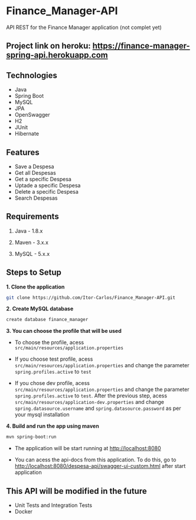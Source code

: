 # Finance_Manager-API
API REST for the Finance Manager application (not complet yet)

## Project link on heroku: https://finance-manager-spring-api.herokuapp.com


## Technologies
 
- Java
- Spring Boot
- MySQL
- JPA
- OpenSwagger
- H2
- JUnit
- Hibernate


## Features

- Save a Despesa
- Get all Despesas
- Get a specific Despesa
- Uptade a specific Despesa
- Delete a specific Despesa
- Search Despesas

## Requirements

1. Java - 1.8.x

2. Maven - 3.x.x

3. MySQL - 5.x.x

## Steps to Setup

**1. Clone the application**

```bash
git clone https://github.com/Itor-Carlos/Finance_Manager-API.git
```

**2. Create MySQL database**
```bash
create database finance_manager
```

**3. You can choose the profile that will be used**
 
 + To choose the profile, acess `src/main/resources/application.properties`
 
 + If you choose test profile, acess `src/main/resources/application.properties` and change the parameter `spring.profiles.active` to `test`

 + If you chose dev profile, acess `src/main/resources/application.properties` and  change the parameter `spring.profiles.active` to `test`. After the previous step, acess `src/main/resources/application-dev.properties` and change `spring.datasource.username` and `spring.datasource.password` as per your mysql installation


**4. Build and run the app using maven**

```bash
mvn spring-boot:run
```

 + The application will be start running at <http://localhost:8080>

 + You can acess the api-docs from this application. To do this, go to <http://localhost:8080/despesa-api/swagger-ui-custom.html> after start application


## This API will be modified in the future

  + Unit Tests and Integration Tests
  + Docker
